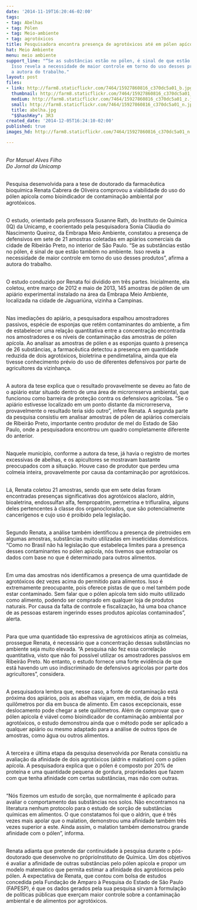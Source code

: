 ```yaml
---
date: '2014-11-19T16:20:46-02:00'
tags:
- tag: Abelhas
- tag: Pólen
- tag: Meio-ambiente
- tag: agrotóxicos
title: Pesquisadora encontra presença de agrotóxicos até em pólen apícola
hat: Meio Ambiente
menu: meio ambiente
support_line: "“Se as substâncias estão no pólen, é sinal de que estão também no ambiente.
  Isso revela a necessidade de maior controle em torno do uso desses produtos”, afirma
  a autora do trabalho."
layout: post
files:
- link: http://farm8.staticflickr.com/7464/15927860816_c370dc5a01_b.jpg
  thumbnail: http://farm8.staticflickr.com/7464/15927860816_c370dc5a01_t.jpg
  medium: http://farm8.staticflickr.com/7464/15927860816_c370dc5a01_z.jpg
  small: http://farm8.staticflickr.com/7464/15927860816_c370dc5a01_n.jpg
  title: abelha.jpg
  "$$hashKey": 3R3
created_date: '2014-12-05T16:24:10-02:00'
published: true
images_hd: http://farm8.staticflickr.com/7464/15927860816_c370dc5a01_n.jpg

---
```

<p><br />
<em>Por Manuel Alves Filho<br />
Do Jornal da Unicamp</em></p>

<p><br />
Pesquisa desenvolvida para a tese de doutorado da farmac&ecirc;utica bioqu&iacute;mica Renata Cabrera de Oliveira comprovou a viabilidade do uso do p&oacute;len ap&iacute;cola como bioindicador de contamina&ccedil;&atilde;o ambiental por agrot&oacute;xicos.<br />
&nbsp;</p>

<p>O estudo, orientado pela professora Susanne Rath, do Instituto de Qu&iacute;mica (IQ) da Unicamp, e coorientado pela pesquisadora Sonia Cl&aacute;udia do Nascimento Queiroz, da Embrapa Meio Ambiente, constatou a presen&ccedil;a de defensivos em sete de 21 amostras coletadas em api&aacute;rios comerciais da cidade de Ribeir&atilde;o Preto, no interior de S&atilde;o Paulo. &ldquo;Se as subst&acirc;ncias est&atilde;o no p&oacute;len, &eacute; sinal de que est&atilde;o tamb&eacute;m no ambiente. Isso revela a necessidade de maior controle em torno do uso desses produtos&rdquo;, afirma a autora do trabalho.</p>

<p><br />
O estudo conduzido por Renata foi dividido em tr&ecirc;s partes. Inicialmente, ela coletou, entre mar&ccedil;o de 2012 e maio de 2013, 145 amostras de p&oacute;len de um api&aacute;rio experimental instalado na &aacute;rea da Embrapa Meio Ambiente, localizada na cidade de Jaguari&uacute;na, vizinha a Campinas.<br />
&nbsp;</p>

<p>Nas imedia&ccedil;&otilde;es do api&aacute;rio, a pesquisadora espalhou amostradores passivos, esp&eacute;cie de esponjas que ret&ecirc;m contaminantes do ambiente, a fim de estabelecer uma rela&ccedil;&atilde;o quantitativa entre a concentra&ccedil;&atilde;o encontrada nos amostradores e os n&iacute;veis de contamina&ccedil;&atilde;o das amostras de p&oacute;len ap&iacute;cola. Ao analisar as amostras de p&oacute;len e as esponjas quanto &agrave; presen&ccedil;a de 26 subst&acirc;ncias, a farmac&ecirc;utica detectou a presen&ccedil;a em quantidade reduzida de dois agrot&oacute;xicos, bioletrina e pendimetalina, ainda que ela tivesse conhecimento pr&eacute;vio do uso de diferentes defensivos por parte de agricultores da vizinhan&ccedil;a.</p>

<p><br />
A autora da tese explica que o resultado provavelmente se deveu ao fato de o api&aacute;rio estar situado dentro de uma &aacute;rea de microrreserva ambiental, que funcionou como barreira de prote&ccedil;&atilde;o contra os defensivos agr&iacute;colas. &ldquo;Se o api&aacute;rio estivesse localizado em um ponto distante da microrreserva, provavelmente o resultado teria sido outro&rdquo;, infere Renata. A segunda parte da pesquisa consistiu em analisar amostras de p&oacute;len de api&aacute;rios comerciais de Ribeir&atilde;o Preto, importante centro produtor de mel do Estado de S&atilde;o Paulo, onde a pesquisadora encontrou um quadro completamente diferente do anterior.</p>

<p><br />
Naquele munic&iacute;pio, conforme a autora da tese, j&aacute; havia o registro de mortes excessivas de abelhas, e os apicultores se mostravam bastante preocupados com a situa&ccedil;&atilde;o. Houve caso de produtor que perdeu uma colmeia inteira, provavelmente por causa da contamina&ccedil;&atilde;o por agrot&oacute;xicos.<br />
&nbsp;</p>

<p>L&aacute;, Renata coletou 21 amostras, sendo que em sete delas foram encontradas presen&ccedil;as significativas dos agrot&oacute;xicos alacloro, aldrin, bioaletrina, endossulfan alfa, fempropatrim, permetrina e trifluralina, alguns deles pertencentes &agrave; classe dos organoclorados, que s&atilde;o potencialmente cancer&iacute;genos e cujo uso &eacute; proibido pela legisla&ccedil;&atilde;o.</p>

<p><br />
Segundo Renata, a an&aacute;lise tamb&eacute;m identificou a presen&ccedil;a de piretroides em algumas amostras, subst&acirc;ncias muito utilizadas em inseticidas dom&eacute;sticos. &ldquo;Como no Brasil n&atilde;o h&aacute; legisla&ccedil;&atilde;o que estabele&ccedil;a limites para a presen&ccedil;a desses contaminantes no p&oacute;len ap&iacute;cola, n&oacute;s tivemos que extrapolar os dados com base no que &eacute; determinado para outros alimentos.<br />
&nbsp;</p>

<p>Em uma das amostras n&oacute;s identificamos a presen&ccedil;a de uma quantidade de agrot&oacute;xicos dez vezes acima do permitido para alimentos. Isso &eacute; extremamente preocupante, pois oferece pistas de que o mel tamb&eacute;m pode estar contaminado. Sem falar que o p&oacute;len ap&iacute;cola tem sido muito utilizado como alimento, podendo ser comprado em qualquer loja de produtos naturais. Por causa da falta de controle e fiscaliza&ccedil;&atilde;o, h&aacute; uma boa chance de as pessoas estarem ingerindo esses produtos ap&iacute;colas contaminados&rdquo;, alerta.</p>

<p><br />
Para que uma quantidade t&atilde;o expressiva de agrot&oacute;xicos atinja as colmeias, prossegue Renata, &eacute; necess&aacute;rio que a concentra&ccedil;&atilde;o dessas subst&acirc;ncias no ambiente seja muito elevada. &ldquo;A pesquisa n&atilde;o fez essa correla&ccedil;&atilde;o quantitativa, visto que n&atilde;o foi poss&iacute;vel utilizar os amostradores passivos em Ribeir&atilde;o Preto. No entanto, o estudo fornece uma forte evid&ecirc;ncia de que est&aacute; havendo um uso indiscriminado de defensivos agr&iacute;colas por parte dos agricultores&rdquo;, considera.</p>

<p><br />
A pesquisadora lembra que, nesse caso, a fonte de contamina&ccedil;&atilde;o est&aacute; pr&oacute;xima dos api&aacute;rios, pois as abelhas viajam, em m&eacute;dia, de dois a tr&ecirc;s quil&ocirc;metros por dia em busca de alimento. Em casos excepcionais, esse deslocamento pode chegar a sete quil&ocirc;metros. Al&eacute;m de comprovar que o p&oacute;len ap&iacute;cola &eacute; vi&aacute;vel como bioindicador de contamina&ccedil;&atilde;o ambiental por agrot&oacute;xicos, o estudo demonstrou ainda que o m&eacute;todo pode ser aplicado a qualquer api&aacute;rio ou mesmo adaptado para a an&aacute;lise de outros tipos de amostras, como &aacute;gua ou outros alimentos.</p>

<p><br />
A terceira e &uacute;ltima etapa da pesquisa desenvolvida por Renata consistiu na avalia&ccedil;&atilde;o da afinidade de dois agrot&oacute;xicos (aldrin e malation) com o p&oacute;len ap&iacute;cola. A pesquisadora explica que o p&oacute;len &eacute; composto por 20% de prote&iacute;na e uma quantidade pequena de gordura, propriedades que fazem com que tenha afinidade com certas subst&acirc;ncias, mas n&atilde;o com outras.<br />
&nbsp;</p>

<p>&ldquo;N&oacute;s fizemos um estudo de sor&ccedil;&atilde;o, que normalmente &eacute; aplicado para avaliar o comportamento das subst&acirc;ncias nos solos. N&atilde;o encontramos na literatura nenhum protocolo para o estudo de sor&ccedil;&atilde;o de subst&acirc;ncias qu&iacute;micas em alimentos. O que constatamos foi que o aldrin, que &eacute; tr&ecirc;s vezes mais apolar que o malation, demonstrou uma afinidade tamb&eacute;m tr&ecirc;s vezes superior a este. Ainda assim, o malation tamb&eacute;m demonstrou grande afinidade com o p&oacute;len&rdquo;, informa.</p>

<p><br />
Renata adianta que pretende dar continuidade &agrave; pesquisa durante o p&oacute;s-doutorado que desenvolve no pr&oacute;prioInstituto de Qu&iacute;mica. Um dos objetivos &eacute; avaliar a afinidade de outras subst&acirc;ncias pelo p&oacute;len ap&iacute;cola e propor um modelo matem&aacute;tico que permita estimar a afinidade dos agrot&oacute;xicos pelo p&oacute;len. A expectativa de Renata, que contou com bolsa de estudos concedida pela Funda&ccedil;&atilde;o de Amparo &agrave; Pesquisa do Estado de S&atilde;o Paulo (FAPESP), &eacute; que os dados gerados pela sua pesquisa sirvam &agrave; formula&ccedil;&atilde;o de pol&iacute;ticas p&uacute;blicas que exer&ccedil;am maior controle sobre a contamina&ccedil;&atilde;o ambiental e de alimentos por agrot&oacute;xicos.</p>

